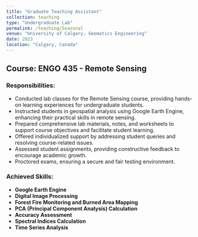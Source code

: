 ```yaml
---
title: "Graduate Teaching Assistant"
collection: teaching
type: "Undergraduate Lab"
permalink: /teaching/Seasonal
venue: "University of Calgary, Geomatics Engineering"
date: 2023
location: "Calgary, Canada"
---
```


## Course: ENGO 435 - Remote Sensing

### Responsibilities:
- Conducted lab classes for the Remote Sensing course, providing hands-on learning experiences for undergraduate students.
- Instructed students in geospatial analysis using Google Earth Engine, enhancing their practical skills in remote sensing.
- Prepared comprehensive lab materials, notes, and worksheets to support course objectives and facilitate student learning.
- Offered individualized support by addressing student queries and resolving course-related issues.
- Assessed student assignments, providing constructive feedback to encourage academic growth.
- Proctored exams, ensuring a secure and fair testing environment.

### Achieved Skills: 
- **Google Earth Engine**
- **Digital Image Processing**
- **Forest Fire Monitoring and Burned Area Mapping**
- **PCA (Principal Component Analysis) Calculation**
- **Accuracy Assessment**
- **Spectral Indices Calculation**
- **Time Series Analysis**
